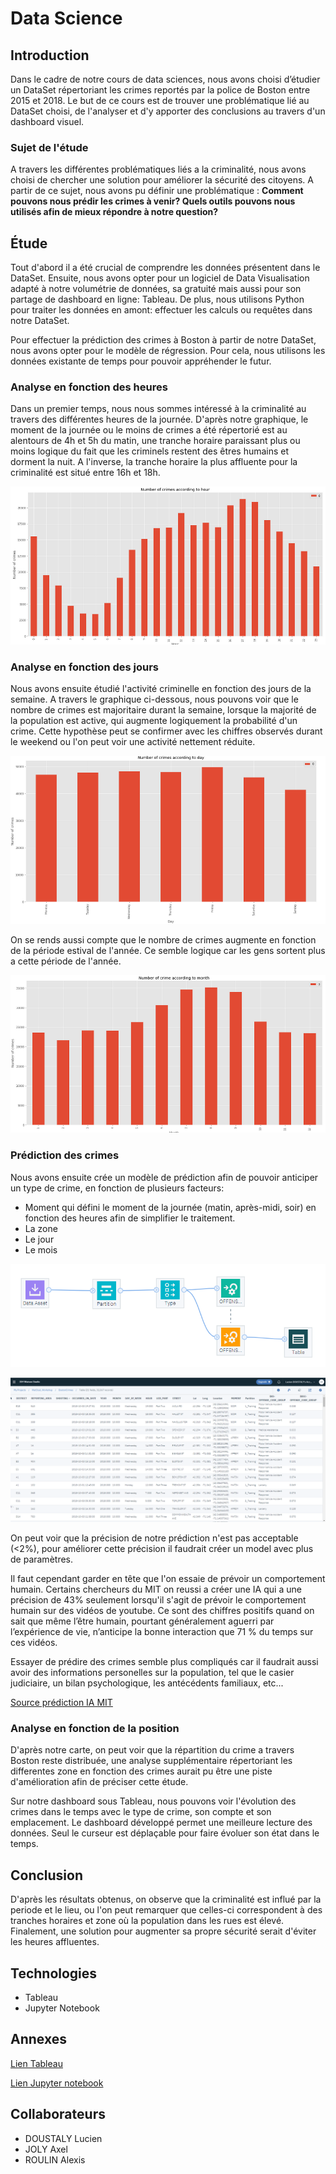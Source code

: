 # Data Science


## Introduction
Dans le cadre de notre cours de data sciences, nous avons choisi d’étudier un DataSet répertoriant les crimes reportés par la police de Boston entre 2015 et 2018. Le but de ce cours est de trouver une problématique lié au DataSet choisi, de l'analyser et d'y apporter des conclusions au travers d'un dashboard visuel. 

### Sujet de l'étude 
A travers les différentes problématiques liés a la criminalité, nous avons choisi de chercher une solution pour améliorer la sécurité des citoyens. A partir de ce sujet, nous avons pu définir une problématique : **Comment pouvons nous prédir les crimes à venir? Quels outils pouvons nous utilisés afin de mieux répondre à notre question?** 

## Étude

Tout d'abord il a été crucial de comprendre les données présentent dans le DataSet. Ensuite, nous avons opter pour un logiciel de Data Visualisation adapté à notre volumétrie de données, sa gratuité mais aussi pour son partage de dashboard en ligne: Tableau. 
De plus, nous utilisons Python pour traiter les données en amont: effectuer les calculs ou requêtes dans notre DataSet.

Pour effectuer la prédiction des crimes à Boston à partir de notre DataSet, nous avons opter pour le modèle de régression. Pour cela, nous utilisons les données existante de temps pour pouvoir appréhender le futur.

### Analyse en fonction des heures

Dans un premier temps, nous nous sommes intéressé à la criminalité au travers des différentes heures de la journée. D'après notre graphique, le moment de la journée ou le moins de crimes a été répertorié est au alentours de 4h et 5h du matin, une tranche horaire paraissant plus ou moins logique du fait que les criminels restent des êtres humains et dorment la nuit. A l'inverse, la tranche horaire la plus affluente pour la criminalité est situé entre 16h et 18h.

![Crimes par heure](https://raw.githubusercontent.com/LucienDoustaly/Boston_Policing/master/Crimes_per_hour.PNG)

### Analyse en fonction des jours

Nous avons ensuite étudié l'activité criminelle en fonction des jours de la semaine. A travers le graphique ci-dessous, nous pouvons voir que le nombre de crimes est majoritaire durant la semaine, lorsque la majorité de la population est active, qui augmente logiquement la probabilité d'un crime. Cette hypothèse peut se confirmer avec les chiffres observés durant le weekend ou l'on peut voir une activité nettement réduite.

![Crimes par jour](https://raw.githubusercontent.com/LucienDoustaly/Boston_Policing/master/Crimes_per_day.PNG)

On se rends aussi compte que le nombre de crimes augmente en fonction de la période estival de l'année. Ce semble logique car les gens sortent plus a cette période de l'année.

![Crimes par mois](https://raw.githubusercontent.com/LucienDoustaly/Boston_Policing/master/Crimes_per_month.PNG)

### Prédiction des crimes

Nous avons ensuite crée un modèle de prédiction afin de pouvoir anticiper un type de crime, en fonction de plusieurs facteurs: 
* Moment qui défini le moment de la journée (matin, après-midi, soir) en fonction des heures  afin de simplifier le traitement. 
* La zone
* Le jour
* Le mois

![Modeler Flow](https://raw.githubusercontent.com/LucienDoustaly/Boston_Policing/master/ModelerFlow.png)

![Prédiction](https://raw.githubusercontent.com/LucienDoustaly/Boston_Policing/master/Prediction.png)

On peut voir que la précision de notre prédiction n'est pas acceptable (<2%), pour améliorer cette précision il faudrait créer un model avec plus de paramètres.  

Il faut cependant garder en tête que l'on essaie de prévoir un comportement humain. Certains chercheurs du MIT on reussi a créer une IA qui a une précision de 43% seulement lorsqu'il s'agit de prévoir le comportement humain sur des vidéos de youtube. Ce sont des chiffres positifs quand on sait que même l’être humain, pourtant généralement aguerri par l’expérience de vie, n’anticipe la bonne interaction que 71 % du temps sur ces vidéos.

Essayer de prédire des crimes semble plus compliqués car il faudrait aussi avoir des informations personelles sur la population, tel que le casier judiciaire, un bilan psychologique, les antécédents familiaux, etc...


[Source prédiction IA MIT](https://atelier.bnpparibas/smart-city/article/l-ai-affine-prediction-comportements-humains)

### Analyse en fonction de la position

D'après notre carte, on peut voir que la répartition du crime a travers Boston reste distribuée, une analyse supplémentaire répertoriant les differentes zone en fonction des crimes aurait pu être une piste d'amélioration afin de préciser cette étude. 

Sur notre dashboard sous Tableau, nous pouvons voir l'évolution des crimes dans le temps avec le type de crime, son compte et son emplacement. Le dashboard développé permet une meilleure lecture des données. Seul le curseur est déplaçable pour faire évoluer son état dans le temps.


## Conclusion

D'après les résultats obtenus, on observe que la criminalité est influé par la periode et le lieu, ou l'on peut remarquer que celles-ci correspondent à des tranches horaires et zone où la population dans les rues est élevé. Finalement, une solution pour augmenter sa propre sécurité serait d'éviter les heures affluentes.

## Technologies

* Tableau
* Jupyter Notebook

## Annexes

[Lien Tableau](https://public.tableau.com/profile/roulin#!/)

[Lien Jupyter notebook](https://github.com/LucienDoustaly/Boston_Policing/blob/master/Predictive-Policing.ipynb)


## Collaborateurs

* DOUSTALY Lucien
* JOLY Axel
* ROULIN Alexis
